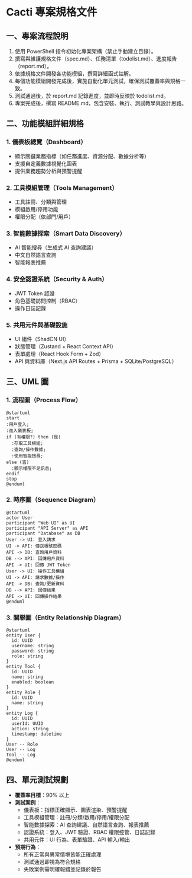 # Cacti 專案規格文件

## 一、專案流程說明
1. 使用 PowerShell 指令初始化專案架構（禁止手動建立目錄）。
2. 撰寫與維護規格文件（spec.md）、任務清單（todolist.md）、進度報告（report.md）。
3. 依據規格文件開發各功能模組，撰寫詳細函式註解。
4. 每個功能模組開發完成後，實施自動化單元測試，確保測試覆蓋率與規格一致。
5. 測試通過後，於 report.md 記錄進度，並即時反映於 todolist.md。
6. 專案完成後，撰寫 README.md，包含安裝、執行、測試教學與設計思路。

## 二、功能模組詳細規格

### 1. 儀表板總覽（Dashboard）
- 顯示關鍵業務指標（如任務進度、資源分配、數據分析等）
- 支援自定義數據視覺化圖表
- 提供業務趨勢分析與預警提醒

### 2. 工具模組管理（Tools Management）
- 工具註冊、分類與管理
- 模組啟用/停用功能
- 權限分配（依部門/用戶）

### 3. 智能數據探索（Smart Data Discovery）
- AI 智能搜尋（生成式 AI 查詢建議）
- 中文自然語言查詢
- 智能報表推薦

### 4. 安全認證系統（Security & Auth）
- JWT Token 認證
- 角色基礎訪問控制（RBAC）
- 操作日誌記錄

### 5. 共用元件與基礎設施
- UI 組件（ShadCN UI）
- 狀態管理（Zustand + React Context API）
- 表單處理（React Hook Form + Zod）
- API 與資料庫（Next.js API Routes + Prisma + SQLite/PostgreSQL）

## 三、UML 圖

### 1. 流程圖（Process Flow）
```plantuml
@startuml
start
:用戶登入;
:進入儀表板;
if (有權限?) then (是)
  :存取工具模組;
  :查詢/操作數據;
  :使用智能搜尋;
else (否)
  :顯示權限不足訊息;
endif
stop
@enduml
```

### 2. 時序圖（Sequence Diagram）
```plantuml
@startuml
actor User
participant "Web UI" as UI
participant "API Server" as API
participant "Database" as DB
User -> UI: 登入請求
UI -> API: 傳送帳號密碼
API -> DB: 查詢用戶資料
DB --> API: 回傳用戶資料
API -> UI: 回傳 JWT Token
User -> UI: 操作工具模組
UI -> API: 請求數據/操作
API -> DB: 查詢/更新資料
DB --> API: 回傳結果
API -> UI: 回傳操作結果
@enduml
```

### 3. 關聯圖（Entity Relationship Diagram）
```plantuml
@startuml
entity User {
  id: UUID
  username: string
  password: string
  role: string
}
entity Tool {
  id: UUID
  name: string
  enabled: boolean
}
entity Role {
  id: UUID
  name: string
}
entity Log {
  id: UUID
  userId: UUID
  action: string
  timestamp: datetime
}
User -- Role
User -- Log
Tool -- Log
@enduml
```

## 四、單元測試規劃

- **覆蓋率目標**：90% 以上
- **測試案例**：
  - 儀表板：指標正確顯示、圖表渲染、預警提醒
  - 工具模組管理：註冊/分類/啟用/停用/權限分配
  - 智能數據探索：AI 查詢建議、自然語言查詢、報表推薦
  - 認證系統：登入、JWT 驗證、RBAC 權限控管、日誌記錄
  - 共用元件：UI 行為、表單驗證、API 輸入/輸出
- **預期行為**：
  - 所有正常與異常情境皆能正確處理
  - 測試通過即視為符合規格
  - 失敗案例需明確報錯並記錄於報告
